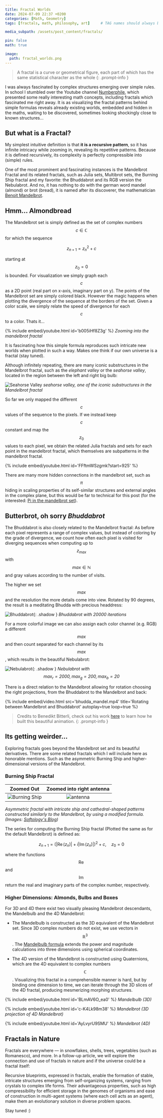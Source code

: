 ```yaml
---
title: Fractal Worlds
date: 2024-07-09 22:37 +0200
categories: [Math, Geometry]
tags: [fractals, math, philosophy, art]     # TAG names should always be lowercase

media_subpath: /assets/post_content/fractals/

pin: false
math: true

image:
  path: fractal_worlds.png
---
```


> A fractal is a curve or geometrical figure, each part of which has the same statistical character as the whole
{: .prompt-info }



I was always fascinated by complex structures emerging over simple rules.
In school I stumbled over the Youtube channel [Numberphile](https://www.youtube.com/@numberphile), which presented some really interesting math concepts, including fractals which fascinated me right away.
It is as visualizing the fractal patterns behind simple formulas reveals already existing worlds, embedded and hidden in the maths, waiting to be discovered, sometimes looking shockingly close to known structures...

## But what is a Fractal?
My simplest intuitive definition is that **it is a recursive pattern**, so it has infinite intricacy while zooming in, revealing its repetitive patterns.
Because it is defined recursively, its complexity is perfectly compressible into (simple) rules.

One of the most prominent and fascinating instances is the Mandelbrot Fractal and its related fractals, such as Julia sets, Multibrot sets, the Burning Ship fractal and my favorite: the Bhuddabrot and its RGB version the Nebulabrot.
And no, it has nothing to do with the german word mandel (almond) or brot (bread), it is named after its discoverer, the mathematician [Benoit Mandelbrot](https://en.wikipedia.org/wiki/Beno%C3%AEt_Mandelbrot).

## Hmm... Almondbread

The Mandelbrot set is simply defined as the set of complex numbers $$ c\in \mathbb{C} $$ for which the sequence

$$
z_{n+1}=z_n^2 + c
$$

starting at $$ z_0 = 0 $$ is bounded.
For visualization we simply graph each $$ c $$ as a 2D point (real part on x-axis, imaginary part on y). The points of the Mandelbrot set are simply colored black.
However the magic happens when plotting the divergence of the sequence at the borders of the set. Given a color scale, we simply relate the speed of divergence for each $$ c $$ to a color.
Thats it...

{% include embed/youtube.html id='b005iHf8Z3g' %}
*Zooming into the mandelbrot fractal*

It is fascinating how this simple formula reproduces such intricate new worlds when plotted in such a way. Makes one think if our own universe is a fractal (stay tuned).

Although infinitely repeating, there are many iconic substructures in the Mandelbrot fractal, such as the *elephant valley* or the *seahorse valley*, located in the region between the left and right big bulb:

![Seahorse Valley](seahorse.jpg)
_seahorse valley, one of the iconic substructures in the Mandelbrot fractal_

So far we only mapped the different $$ c $$ values of the sequence to the pixels. If we instead keep $$ c $$ constant and map the $$ z_0 $$ values to each pixel, we obtain the related Julia fractals and sets for each point in the mandelbrot fractal, which themselves are subpatterns in the mandelbrot fractal.

{% include embed/youtube.html id='FFftmWSzgmk?start=925' %}

There are many more hidden connections in the mandelbrot set, such as $$ \pi $$ hiding in scaling properties of its self-similar structures and external angles in the complex plane, but this would be far to technical for this post (for the interested: [Pi in the mandelbrot set](https://www.doc.ic.ac.uk/~jb/teaching/jmc/pi-in-mandelbrot.pdf)).

## Butterbrot, oh sorry *Bhuddabrot*

The Bhuddabrot is also closely related to the Mandelbrot fractal:
As before each pixel represents a range of complex values, but instead of coloring by the grade of divergence, we count how often each pixel is visited for diverging sequences when computing up to $$ z_{max} $$ with $$ {max} \in \mathbb{N} $$ and gray values according to the number of visits.

The higher we set $$ max $$ and the resolution the more details come into view. Rotated by 90 degrees, the result is a meditating Bhudda with precious headdress:

![Bhuddabrot](Buddhabrot-20000I-8000.jpg){: .shadow }
_Bhuddabrot with 20000 iterations_

For a more colorful image we can also assign each color channel (e.g. RGB) a different $$ max $$ and then count separated for each channel by its $$ max $$, which results in the beautiful Nebulabrot:

![Nebulabrot](nebulabrot.jpg){: .shadow }
_Nebulabrot with $$ max_r = 2000, max_g = 200, max_b = 20 $$_

There is a direct relation to the Mandelbrot allowing for rotation choosing the right projections, from the Bhuddabrot to the Mandelbrot and back:

{% include embed/video.html src='bhudda_mandel.mp4' title='Rotating between Mandelbrot and Bhuddabrot' autoplay=true loop=true %}

> Credits to Benedikt Bitterli, check out his work [here](https://benedikt-bitterli.me/buddhabrot/) to learn how he built this beautiful animation.
{: .prompt-info }

## Its getting weirder...

Exploring fractals goes beyond the Mandelbrot set and its beautiful derivatives. There are some related fractals which I will include here as honorable mentions. Such as the asymmetric Burning Ship and higher-dimensional versions of the Mandelbrot.

### Burning Ship Fractal

Zoomed Out                   |  Zoomed into right antenna
:---------------------------:|:-------------------------:
![Burning Ship](bs_out.png)  |  ![antenna](bs_antenna.png)

_Asymmetric fractal with intricate ship and cathedral-shaped patterns constructed similarly to the Mandelbrot, by using a modified formula. (Images: [Softology's Blog](https://softologyblog.wordpress.com/2017/02/24/the-burning-ship-fractal/))_

The series for computing the Burning Ship fractal (Plotted the same as for the default Mandelbrot) is defined as:

$$
z_{n+1} = (|\operatorname{Re}(z_n) | + i |\operatorname{Im}(z_n)|)^2 + c, \quad z_0 = 0
$$

where the functions $$ \operatorname{Re} $$ and $$ \operatorname{Im} $$ return the real and imaginary parts of the complex number, respectively.



### Higher Dimensions: Almonds, Bulbs and Boxes
For 3D and 4D there exist two visually pleasing Mandelbrot descendants, the Mandelbulb and the 4D Mandelbrot:

- The Mandelbulb is constructed as the 3D equivalent of the Mandelbrot set. Since 3D complex numbers do not exist, we use vectors in $$ \mathbb{R}^3 $$.
The [Mandelbulb formula](https://en.wikipedia.org/wiki/Mandelbulb) extends the power and magnitude calculations into three dimensions using spherical coordinates.

- The 4D version of the Mandelbrot is constructed using Quaternions, which are the 4D equivalent to complex numbers $$ \mathbb{C} $$.
Visualizing this fractal in a comprehensible manner is hard, but by binding one dimension to time, we can iterate through the 3D slices of the 4D fractal, producing mesmerizing morphing structures.


{% include embed/youtube.html id='BLmAV6O_ea0' %} 
_Mandelbulb (3D)_

{% include embed/youtube.html id='c-K4Lk98m38' %}
_Mandelbrot (3D projection of 4D Mandelbrot)_

{% include embed/youtube.html id='AyLvyrU9SMU' %}
_Mandelbrot (4D)_

## Fractals in Nature

Fractals are everywhere — in snowflakes, shells, trees, vegetables (such as Romanesco), and more.
In a follow-up article, we will explore the connection and use of fractals in nature and if the universe could be a fractal itself:

Recursive blueprints, expressed in fractals, enable the formation of stable, intricate structures emerging from self-organizing systems, ranging from crystals to complex life forms.
Their advantageous properties, such as high compressibility for efficient storage in the genomes of organisms and ease of construction in multi-agent systems (where each cell acts as an agent), make them an evolutionary solution in diverse problem spaces.

Stay tuned :)

